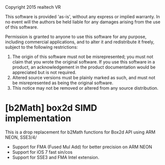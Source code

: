 Copyright 2015 realtech VR 

This software is provided 'as-is', without any express or implied
warranty. In no event will the authors be held liable for any damages
arising from the use of this software.

Permission is granted to anyone to use this software for any purpose,
including commercial applications, and to alter it and redistribute it
freely, subject to the following restrictions:

1. The origin of this software must not be misrepresented; you must not
   claim that you wrote the original software. If you use this software
   in a product, an acknowledgement in the product documentation would be
   appreciated but is not required.
2. Altered source versions must be plainly marked as such, and must not be
   misrepresented as being the original software.
3. This notice may not be removed or altered from any source distribution.



[b2Math] box2d SIMD implementation
=====================================================================

This is a drop replacement for b2Math functions for Box2d API using ARM NEON,
SSE3/4/

- Support for FMA (Fused Mul Add) for better precision on ARM NEON
- Support for iOS 7 fast sin/cos 
- Support for SSE3 and FMA Intel extension.
